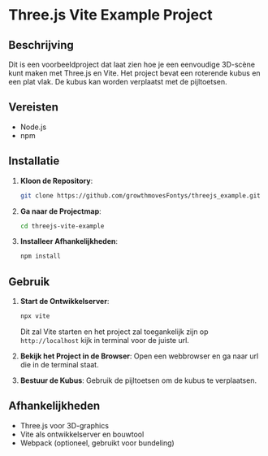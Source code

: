 # Three.js Vite Example Project

## Beschrijving

Dit is een voorbeeldproject dat laat zien hoe je een eenvoudige 3D-scène kunt maken met Three.js en Vite. Het project bevat een roterende kubus en een plat vlak. De kubus kan worden verplaatst met de pijltoetsen.

## Vereisten

- Node.js
- npm

## Installatie

1. **Kloon de Repository**:
   ```bash
   git clone https://github.com/growthmovesFontys/threejs_example.git
   ```
2. **Ga naar de Projectmap**:

   ```bash
   cd threejs-vite-example
   ```

3. **Installeer Afhankelijkheden**:
   ```bash
   npm install
   ```

## Gebruik

1. **Start de Ontwikkelserver**:

   ```bash
   npx vite
   ```

   Dit zal Vite starten en het project zal toegankelijk zijn op `http://localhost` kijk in terminal voor de juiste url.

2. **Bekijk het Project in de Browser**: Open een webbrowser en ga naar url die in de terminal staat.

3. **Bestuur de Kubus**: Gebruik de pijltoetsen om de kubus te verplaatsen.

## Afhankelijkheden

- Three.js voor 3D-graphics
- Vite als ontwikkelserver en bouwtool
- Webpack (optioneel, gebruikt voor bundeling)
